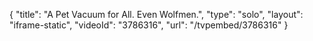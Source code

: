 {
    "title": "A Pet Vacuum for All. Even Wolfmen.",
    "type": "solo",
    "layout": "iframe-static",
    "videoId": "3786316",
    "url": "\/tvpembed\/3786316"
}